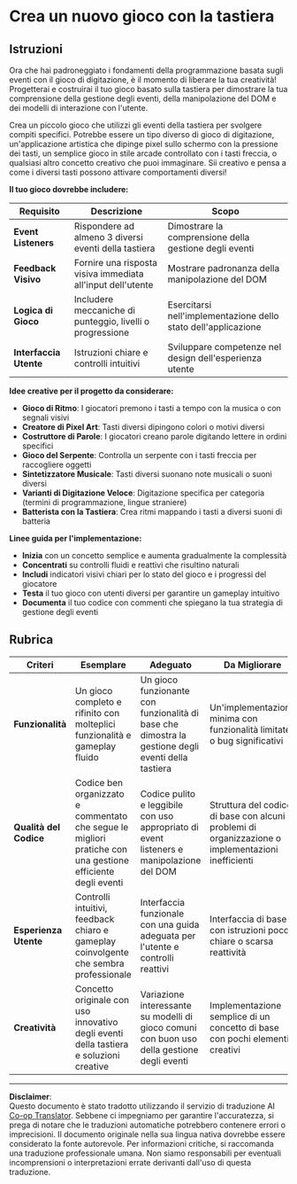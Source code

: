 <!--
CO_OP_TRANSLATOR_METADATA:
{
  "original_hash": "3eac59d70e2532a677a2ce6bf765485a",
  "translation_date": "2025-10-22T23:37:43+00:00",
  "source_file": "4-typing-game/typing-game/assignment.md",
  "language_code": "it"
}
-->
# Crea un nuovo gioco con la tastiera

## Istruzioni

Ora che hai padroneggiato i fondamenti della programmazione basata sugli eventi con il gioco di digitazione, è il momento di liberare la tua creatività! Progetterai e costruirai il tuo gioco basato sulla tastiera per dimostrare la tua comprensione della gestione degli eventi, della manipolazione del DOM e dei modelli di interazione con l'utente.

Crea un piccolo gioco che utilizzi gli eventi della tastiera per svolgere compiti specifici. Potrebbe essere un tipo diverso di gioco di digitazione, un'applicazione artistica che dipinge pixel sullo schermo con la pressione dei tasti, un semplice gioco in stile arcade controllato con i tasti freccia, o qualsiasi altro concetto creativo che puoi immaginare. Sii creativo e pensa a come i diversi tasti possono attivare comportamenti diversi!

**Il tuo gioco dovrebbe includere:**

| Requisito | Descrizione | Scopo |
|-----------|-------------|-------|
| **Event Listeners** | Rispondere ad almeno 3 diversi eventi della tastiera | Dimostrare la comprensione della gestione degli eventi |
| **Feedback Visivo** | Fornire una risposta visiva immediata all'input dell'utente | Mostrare padronanza della manipolazione del DOM |
| **Logica di Gioco** | Includere meccaniche di punteggio, livelli o progressione | Esercitarsi nell'implementazione dello stato dell'applicazione |
| **Interfaccia Utente** | Istruzioni chiare e controlli intuitivi | Sviluppare competenze nel design dell'esperienza utente |

**Idee creative per il progetto da considerare:**
- **Gioco di Ritmo**: I giocatori premono i tasti a tempo con la musica o con segnali visivi
- **Creatore di Pixel Art**: Tasti diversi dipingono colori o motivi diversi
- **Costruttore di Parole**: I giocatori creano parole digitando lettere in ordini specifici
- **Gioco del Serpente**: Controlla un serpente con i tasti freccia per raccogliere oggetti
- **Sintetizzatore Musicale**: Tasti diversi suonano note musicali o suoni diversi
- **Varianti di Digitazione Veloce**: Digitazione specifica per categoria (termini di programmazione, lingue straniere)
- **Batterista con la Tastiera**: Crea ritmi mappando i tasti a diversi suoni di batteria

**Linee guida per l'implementazione:**
- **Inizia** con un concetto semplice e aumenta gradualmente la complessità
- **Concentrati** su controlli fluidi e reattivi che risultino naturali
- **Includi** indicatori visivi chiari per lo stato del gioco e i progressi del giocatore
- **Testa** il tuo gioco con utenti diversi per garantire un gameplay intuitivo
- **Documenta** il tuo codice con commenti che spiegano la tua strategia di gestione degli eventi

## Rubrica

| Criteri | Esemplare | Adeguato | Da Migliorare |
|---------|-----------|----------|---------------|
| **Funzionalità** | Un gioco completo e rifinito con molteplici funzionalità e gameplay fluido | Un gioco funzionante con funzionalità di base che dimostra la gestione degli eventi della tastiera | Un'implementazione minima con funzionalità limitate o bug significativi |
| **Qualità del Codice** | Codice ben organizzato e commentato che segue le migliori pratiche con una gestione efficiente degli eventi | Codice pulito e leggibile con uso appropriato di event listeners e manipolazione del DOM | Struttura del codice di base con alcuni problemi di organizzazione o implementazioni inefficienti |
| **Esperienza Utente** | Controlli intuitivi, feedback chiaro e gameplay coinvolgente che sembra professionale | Interfaccia funzionale con una guida adeguata per l'utente e controlli reattivi | Interfaccia di base con istruzioni poco chiare o scarsa reattività |
| **Creatività** | Concetto originale con uso innovativo degli eventi della tastiera e soluzioni creative | Variazione interessante su modelli di gioco comuni con buon uso della gestione degli eventi | Implementazione semplice di un concetto di base con pochi elementi creativi |

---

**Disclaimer**:  
Questo documento è stato tradotto utilizzando il servizio di traduzione AI [Co-op Translator](https://github.com/Azure/co-op-translator). Sebbene ci impegniamo per garantire l'accuratezza, si prega di notare che le traduzioni automatiche potrebbero contenere errori o imprecisioni. Il documento originale nella sua lingua nativa dovrebbe essere considerato la fonte autorevole. Per informazioni critiche, si raccomanda una traduzione professionale umana. Non siamo responsabili per eventuali incomprensioni o interpretazioni errate derivanti dall'uso di questa traduzione.